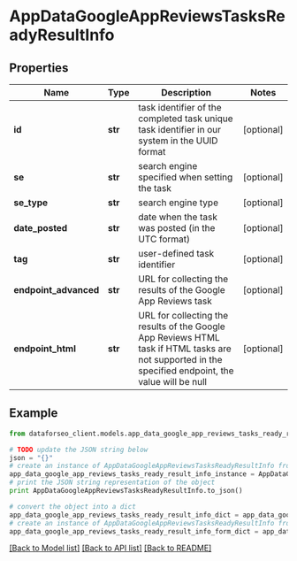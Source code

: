 # AppDataGoogleAppReviewsTasksReadyResultInfo


## Properties

Name | Type | Description | Notes
------------ | ------------- | ------------- | -------------
**id** | **str** | task identifier of the completed task unique task identifier in our system in the UUID format | [optional] 
**se** | **str** | search engine specified when setting the task | [optional] 
**se_type** | **str** | search engine type | [optional] 
**date_posted** | **str** | date when the task was posted (in the UTC format) | [optional] 
**tag** | **str** | user-defined task identifier | [optional] 
**endpoint_advanced** | **str** | URL for collecting the results of the Google App Reviews task | [optional] 
**endpoint_html** | **str** | URL for collecting the results of the Google App Reviews HTML task if HTML tasks are not supported in the specified endpoint, the value will be null | [optional] 

## Example

```python
from dataforseo_client.models.app_data_google_app_reviews_tasks_ready_result_info import AppDataGoogleAppReviewsTasksReadyResultInfo

# TODO update the JSON string below
json = "{}"
# create an instance of AppDataGoogleAppReviewsTasksReadyResultInfo from a JSON string
app_data_google_app_reviews_tasks_ready_result_info_instance = AppDataGoogleAppReviewsTasksReadyResultInfo.from_json(json)
# print the JSON string representation of the object
print AppDataGoogleAppReviewsTasksReadyResultInfo.to_json()

# convert the object into a dict
app_data_google_app_reviews_tasks_ready_result_info_dict = app_data_google_app_reviews_tasks_ready_result_info_instance.to_dict()
# create an instance of AppDataGoogleAppReviewsTasksReadyResultInfo from a dict
app_data_google_app_reviews_tasks_ready_result_info_form_dict = app_data_google_app_reviews_tasks_ready_result_info.from_dict(app_data_google_app_reviews_tasks_ready_result_info_dict)
```
[[Back to Model list]](../README.md#documentation-for-models) [[Back to API list]](../README.md#documentation-for-api-endpoints) [[Back to README]](../README.md)



